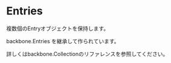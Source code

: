 Entries
================================================================================
複数個のEntryオブジェクトを保持します。

backbone.Entries を継承して作られています。

詳しくはbackbone.Collectionのリファレンスを参照してください。
